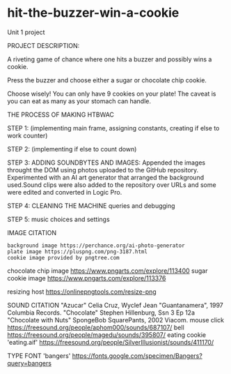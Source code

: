 # hit-the-buzzer-win-a-cookie
Unit 1 project

PROJECT DESCRIPTION:

A riveting game of chance where one hits a buzzer and possibly wins a cookie. 

Press the buzzer and choose either a sugar or chocolate chip cookie. 

Choose wisely! You can only have 9 cookies on your plate! The caveat is you can eat as many as your stomach can handle.

THE PROCESS OF MAKING HTBWAC

STEP 1: (implementing main frame, assigning constants, creating if else to work counter)

STEP 2: (implementing if else to count down)

STEP 3: ADDING SOUNDBYTES AND IMAGES: Appended the images throught the DOM using photos uploaded to the GitHub repository. Experimented with an AI art generator that arranged the background used.Sound clips were also added to the repository over URLs and some were edited and converted in Logic Pro.

STEP 4: CLEANING THE MACHINE
queries and debugging

STEP 5: 
music choices and settings


IMAGE CITATION

    background image https://perchance.org/ai-photo-generator
    plate image https://pluspng.com/png-3187.html
    cookie image provided by pngtree.com
chocolate chip image https://www.pngarts.com/explore/113400
sugar cookie image https://www.pngarts.com/explore/113376

resizing host https://onlinepngtools.com/resize-png

SOUND CITATION
    "Azucar" Celia Cruz, Wyclef Jean "Guantanamera", 1997 Columbia Records.
    "Chocolate" Stephen Hillenburg, Ssn 3 Ep 12a "Chocolate with Nuts" SpongeBob SquarePants, 2002 Viacom.
    mouse click https://freesound.org/people/aphom000/sounds/687107/
    bell https://freesound.org/people/magedu/sounds/395807/
    eating cookie 'eating.aif' https://freesound.org/people/SilverIllusionist/sounds/411170/


TYPE FONT
    'bangers' https://fonts.google.com/specimen/Bangers?query=bangers

